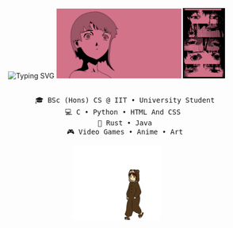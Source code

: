 <div align="center">
<img src="https://readme-typing-svg.herokuapp.com?font=Press+Start+2P&size=25&duration=2500&pause=&color=F78BC2&center=true&vCenter=true&multiline=true&repeat=false&random=false&width=1000&height=100&lines=Welcome+To+My+Profile.;I+Hope+You+Enjoy+Your+Stay." alt="Typing SVG" width="60%"/>
<img src="https://github.com/SSSAccount/SSSAccount/blob/3764445865c30a5f249b3e8844ee238d2485bc1f/assets/lain_banner.gif" width="50%"/>
<img src="https://github.com/SSSAccount/SSSAccount/blob/3764445865c30a5f249b3e8844ee238d2485bc1f/assets/lain_eyes.gif" width="16.75%" alight="right"/>
<br><br>
<pre>
    🎓 BSc (Hons) CS @ IIT • University Student
    💻 C • Python • HTML And CSS 
    🌱 Rust • Java
    🎮 Video Games • Anime • Art
</pre>
<img src="https://github.com/SSSAccount/SSSAccount/blob/f0c6ac8d79b9a375b376cf7aac4637e7fd4878ec/assets/lain-iwakura-rolling.gif" height="150"/>
